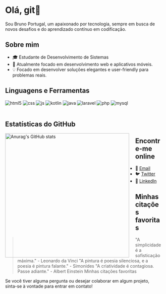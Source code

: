 <!-- Seu Nome -->
# Olá, git👋

Sou Bruno Portugal, um apaixonado por tecnologia, sempre em busca de novos desafios e do aprendizado contínuo em codificação.

## Sobre mim
- 🎓 Estudante de Desenvolvimento de Sistemas
- 🚀 Atualmente focado em desenvolvimento web e aplicativos móveis.
- 💡 Focado em desenvolver soluções elegantes e user-friendly para problemas reais.

## Linguagens e Ferramentas
<div style="display: inline_block">
  <img align="center" alt="html5" src="https://img.shields.io/badge/HTML5-E34F26?style=for-the-badge&logo=html5&logoColor=white" />
  <img align="center" alt="css" src="https://img.shields.io/badge/CSS3-1572B6?style=for-the-badge&logo=css3&logoColor=white" />
  <img align="center" alt="js" src="https://img.shields.io/badge/JavaScript-F7DF1E?style=for-the-badge&logo=javascript&logoColor=black" />
  <img align="center" alt="kotlin" src="https://img.shields.io/badge/Kotlin-0095D5?style=for-the-badge&logo=kotlin&logoColor=white" />
  <img align="center" alt="java" src="https://img.shields.io/badge/Java-007396?style=for-the-badge&logo=java&logoColor=white" />
  <img align="center" alt="laravel" src="https://img.shields.io/badge/Laravel-FF2D20?style=for-the-badge&logo=laravel&logoColor=white" />
  <img align="center" alt="php" src="https://img.shields.io/badge/PHP-777BB4?style=for-the-badge&logo=php&logoColor=white" />
  <img align="center" alt="mysql" src="https://img.shields.io/badge/MySQL-4479A1?style=for-the-badge&logo=mysql&logoColor=white" />
</div>

<br/>

## Estatísticas do GitHub

<div style="display: inline-block; float: left; margin-right: 20px;">
  <img align="center" alt="Anurag's GitHub stats" src="https://github-readme-stats.vercel.app/api?username=bportugal01&show_icons=true&theme=transparent" style="width: 400px;
  <img align="center" alt="Top Langs" src="https://github-readme-stats.vercel.app/api/top-langs/?username=bportugal01&layout=compact" style="width: 300px;" />
</div>

## Encontre-me online
- 📧 [Email](mailto:bruno.portugal01@etec.sp.gov.br)
- 🐦 [Twitter](https://twitter.com/seunome)
- 💼 [LinkedIn](https://www.linkedin.com/in/bruno-26a195214/)

## Minhas citações favoritas
> "A simplicidade é a sofisticação máxima." - Leonardo da Vinci
> "A pintura é poesia silenciosa, e a poesia é pintura falante." - Simonides
> "A criatividade é contagiosa. Passe adiante." - Albert Einstein
Minhas citações favoritas

Se você tiver alguma pergunta ou desejar colaborar em algum projeto, sinta-se à vontade para entrar em contato!
